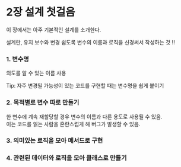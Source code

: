 # 2장 설계 첫걸음

이 장에서는 아주 기본적인 설계를 소개한다.

설계란, 유지 보수와 변경 쉽도록 변수의 이름과 로직을 신경써서 작성하는 것 !!

### 1. 변수명
의도를 알 수 있는 이름 사용

Tip: 자주 변경될 가능성이 있는 코드를 구현할 때는 변수명을 쉽게 붙이기

### 2. 목적별로 변수 따로 만들기
한 변수에 계속 재할당할 경우 변수의 이름과 다른 용도로 사용될 수 있음. <br> 
이는 코드를 읽는 사람을 혼란스럽게 해 버그가 발생할 수 있음.

### 3. 의미있는 로직을 모아 메서드로 구현

### 4. 관련된 데이터와 로직을 모아 클래스로 만들기